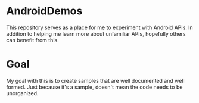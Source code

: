 # AndroidDemos
This repository serves as a place for me to experiment with Android APIs. In addition to helping me learn more about unfamiliar APIs, hopefully others can benefit from this.

# Goal
My goal with this is to create samples that are well documented and well formed. Just because it's a sample, doesn't mean the code needs to be unorganized.